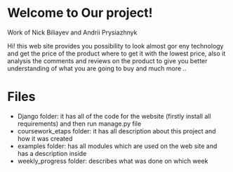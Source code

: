 # Welcome to Our project!
Work of Nick Biliayev and Andrii Prysiazhnyk

Hi! this web site provides you possibility to look almost gor eny technology and get the price of the product where to get it with the lowest price, also it analysis the comments and reviews on the product to give you better understanding of what you are going to buy and much more ..
# Files
<ul>
<li>
Django folder: it has all of the code for the website (firstly install all requirements) and then run manage.py file
</li>
<li>
coursework_etaps folder: it has all description about this project and how it was created
</li>
<li>
examples folder: has all modules which are used on the web site and has a description inside
</li>
<li>
weekly_progress folder: describes what was done on which week
</li>
</ul>